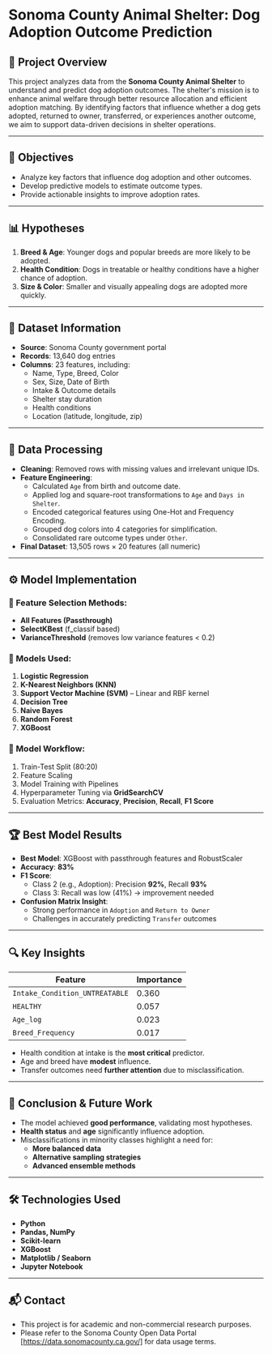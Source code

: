 
# Sonoma County Animal Shelter: Dog Adoption Outcome Prediction

## 📘 Project Overview

This project analyzes data from the **Sonoma County Animal Shelter** to understand and predict dog adoption outcomes. The shelter's mission is to enhance animal welfare through better resource allocation and efficient adoption matching. By identifying factors that influence whether a dog gets adopted, returned to owner, transferred, or experiences another outcome, we aim to support data-driven decisions in shelter operations.

---

## 🎯 Objectives

- Analyze key factors that influence dog adoption and other outcomes.
- Develop predictive models to estimate outcome types.
- Provide actionable insights to improve adoption rates.

---

## 📊 Hypotheses

1. **Breed & Age**: Younger dogs and popular breeds are more likely to be adopted.
2. **Health Condition**: Dogs in treatable or healthy conditions have a higher chance of adoption.
3. **Size & Color**: Smaller and visually appealing dogs are adopted more quickly.

---

## 📁 Dataset Information

- **Source**: Sonoma County government portal
- **Records**: 13,640 dog entries
- **Columns**: 23 features, including:
  - Name, Type, Breed, Color
  - Sex, Size, Date of Birth
  - Intake & Outcome details
  - Shelter stay duration
  - Health conditions
  - Location (latitude, longitude, zip)

---

## 🧹 Data Processing

- **Cleaning**: Removed rows with missing values and irrelevant unique IDs.
- **Feature Engineering**:
  - Calculated `Age` from birth and outcome date.
  - Applied log and square-root transformations to `Age` and `Days in Shelter`.
  - Encoded categorical features using One-Hot and Frequency Encoding.
  - Grouped dog colors into 4 categories for simplification.
  - Consolidated rare outcome types under `Other`.
- **Final Dataset**: 13,505 rows × 20 features (all numeric)

---

## ⚙️ Model Implementation

### 🧪 Feature Selection Methods:
- **All Features (Passthrough)**
- **SelectKBest** (f_classif based)
- **VarianceThreshold** (removes low variance features < 0.2)

### 🤖 Models Used:
1. **Logistic Regression**
2. **K-Nearest Neighbors (KNN)**
3. **Support Vector Machine (SVM)** – Linear and RBF kernel
4. **Decision Tree**
5. **Naive Bayes**
6. **Random Forest**
7. **XGBoost**

### 🔄 Model Workflow:
1. Train-Test Split (80:20)
2. Feature Scaling
3. Model Training with Pipelines
4. Hyperparameter Tuning via **GridSearchCV**
5. Evaluation Metrics: **Accuracy**, **Precision**, **Recall**, **F1 Score**

---

## 🏆 Best Model Results

- **Best Model**: XGBoost with passthrough features and RobustScaler
- **Accuracy**: **83%**
- **F1 Score**: 
  - Class 2 (e.g., Adoption): Precision **92%**, Recall **93%**
  - Class 3: Recall was low (41%) → improvement needed
- **Confusion Matrix Insight**: 
  - Strong performance in `Adoption` and `Return to Owner`
  - Challenges in accurately predicting `Transfer` outcomes

---

## 🔍 Key Insights

| Feature                         | Importance     |
|---------------------------------|----------------|
| `Intake_Condition_UNTREATABLE` | 0.360          |
| `HEALTHY`                       | 0.057          |
| `Age_log`                       | 0.023          |
| `Breed_Frequency`               | 0.017          |

- Health condition at intake is the **most critical** predictor.
- Age and breed have **modest** influence.
- Transfer outcomes need **further attention** due to misclassification.

---

## 📌 Conclusion & Future Work

- The model achieved **good performance**, validating most hypotheses.
- **Health status** and **age** significantly influence adoption.
- Misclassifications in minority classes highlight a need for:
  - **More balanced data**
  - **Alternative sampling strategies**
  - **Advanced ensemble methods**

---

## 🛠 Technologies Used

- **Python**
- **Pandas, NumPy**
- **Scikit-learn**
- **XGBoost**
- **Matplotlib / Seaborn**
- **Jupyter Notebook**

---

## 📬 Contact

- This project is for academic and non-commercial research purposes.
- Please refer to the Sonoma County Open Data Portal [https://data.sonomacounty.ca.gov/] for data usage terms.
